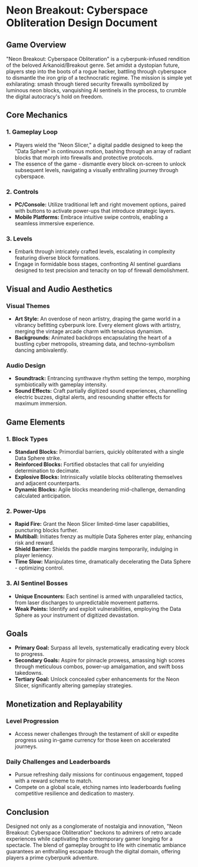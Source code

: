# Neon Breakout: Cyberspace Obliteration Design Document

## Game Overview

"Neon Breakout: Cyberspace Obliteration" is a cyberpunk-infused rendition of the beloved Arkanoid/Breakout genre. Set amidst a dystopian future, players step into the boots of a rogue hacker, battling through cyberspace to dismantle the iron grip of a technocratic regime. The mission is simple yet exhilarating: smash through tiered security firewalls symbolized by luminous neon blocks, vanquishing AI sentinels in the process, to crumble the digital autocracy's hold on freedom.

## Core Mechanics

### 1. Gameplay Loop

- Players wield the "Neon Slicer," a digital paddle designed to keep the "Data Sphere" in continuous motion, bashing through an array of radiant blocks that morph into firewalls and protective protocols.  
- The essence of the game - dismantle every block on-screen to unlock subsequent levels, navigating a visually enthralling journey through cyberspace.

### 2. Controls

- **PC/Console:** Utilize traditional left and right movement options, paired with buttons to activate power-ups that introduce strategic layers.
- **Mobile Platforms:** Embrace intuitive swipe controls, enabling a seamless immersive experience.

### 3. Levels

- Embark through intricately crafted levels, escalating in complexity featuring diverse block formations.
- Engage in formidable boss stages, confronting AI sentinel guardians designed to test precision and tenacity on top of firewall demolishment.

## Visual and Audio Aesthetics

### Visual Themes

- **Art Style:** An overdose of neon artistry, draping the game world in a vibrancy befitting cyberpunk lore. Every element glows with artistry, merging the vintage arcade charm with tenacious dynamism.
- **Backgrounds:** Animated backdrops encapsulating the heart of a bustling cyber metropolis, streaming data, and techno-symbolism dancing ambivalently.

### Audio Design

- **Soundtrack:** Entrancing synthwave rhythm setting the tempo, morphing symbiotically with gameplay intensity.
- **Sound Effects:** Craft partially digitized sound experiences, channelling electric buzzes, digital alerts, and resounding shatter effects for maximum immersion.

## Game Elements

### 1. Block Types

- **Standard Blocks:** Primordial barriers, quickly obliterated with a single Data Sphere strike.
- **Reinforced Blocks:** Fortified obstacles that call for unyielding determination to decimate.
- **Explosive Blocks:** Intrinsically volatile blocks obliterating themselves and adjacent counterparts.
- **Dynamic Blocks:** Agile blocks meandering mid-challenge, demanding calculated anticipation.

### 2. Power-Ups

- **Rapid Fire:** Grant the Neon Slicer limited-time laser capabilities, puncturing blocks further.
- **Multiball:** Initiates frenzy as multiple Data Spheres enter play, enhancing risk and reward.
- **Shield Barrier:** Shields the paddle margins temporarily, indulging in player leniency.
- **Time Slow:** Manipulates time, dramatically decelerating the Data Sphere - optimizing control.

### 3. AI Sentinel Bosses

- **Unique Encounters:** Each sentinel is armed with unparalleled tactics, from laser discharges to unpredictable movement patterns.
- **Weak Points:** Identify and exploit vulnerabilities, employing the Data Sphere as your instrument of digitized devastation.

## Goals

- **Primary Goal:** Surpass all levels, systematically eradicating every block to progress.
- **Secondary Goals:** Aspire for pinnacle prowess, amassing high scores through meticulous combos, power-up amalgamation, and swift boss takedowns.
- **Tertiary Goal:** Unlock concealed cyber enhancements for the Neon Slicer, significantly altering gameplay strategies.

## Monetization and Replayability

### Level Progression

- Access newer challenges through the testament of skill or expedite progress using in-game currency for those keen on accelerated journeys.

### Daily Challenges and Leaderboards

- Pursue refreshing daily missions for continuous engagement, topped with a reward scheme to match.
- Compete on a global scale, etching names into leaderboards fueling competitive resilience and dedication to mastery.

## Conclusion

Designed not only as a conglomerate of nostalgia and innovation, "Neon Breakout: Cyberspace Obliteration" beckons to admirers of retro arcade experiences while captivating the contemporary gamer longing for a spectacle. The blend of gameplay brought to life with cinematic ambiance guarantees an enthralling escapade through the digital domain, offering players a prime cyberpunk adventure.
